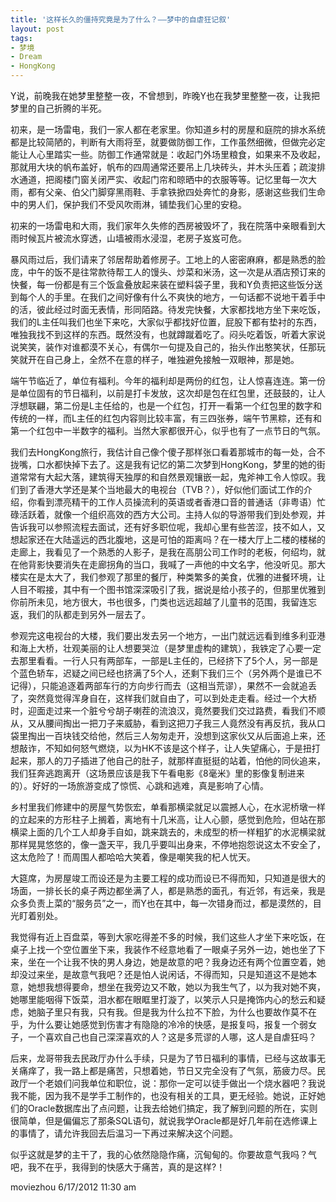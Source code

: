 ```yaml
---
title: '这样长久的僵持究竟是为了什么？——梦中的自虐狂记叙'
layout: post
tags: 
- 梦境
- Dream
- HongKong
---
```

Y说，前晚我在她梦里整整一夜，不曾想到，昨晚Y也在我梦里整整一夜，让我把梦里的自己折腾的半死。  

初来，是一场雷电，我们一家人都在老家里。你知道乡村的房屋和庭院的排水系统都是比较简陋的，判断有大雨将至，就要做防御工作，工作虽然细微，但做完必定能让人心里踏实一些。防御工作通常就是：收起门外场里粮食，如果来不及收起，那就用大块的帆布盖好，帆布的四周通常还要吊上几块砖头，并木头压着；疏浚排水通道，把阁楼门窗关闭严实、收起门帘和晾晒中的衣服等等。记忆里每一次大雨，都有父亲、伯父门脚穿黑雨鞋、手拿铁掀四处奔忙的身影，感谢这些我们生命中的男人们，保护我们不受风吹雨淋，铺垫我们心里的安稳。  
  
初来的一场雷电和大雨，我们家年久失修的西房被毁坏了，我在院落中亲眼看到大雨时候瓦片被流水穿透，山墙被雨水浸湿，老房子岌岌可危。  
  
暴风雨过后，我们请来了邻居帮助着修房子。工地上的人密密麻麻，都是熟悉的脸庞，中午的饭不是往常款待帮工人的馒头、炒菜和米汤，这一次是从酒店预订来的快餐，每一份都是有三个饭盒叠放起来装在塑料袋子里，我和Y负责把这些饭分送到每个人的手里。在我们之间好像有什么不爽快的地方，一句话都不说地干着手中的活，彼此经过时面无表情，形同陌路。待发完快餐，大家都找地方坐下来吃饭，我们的L主任叫我们也坐下来吃，大家似乎都找好位置，屁股下都有垫衬的东西，唯独我找不到这样的东西。既然没有，也就蹲蹴着吃了。闷头吃着饭，听着大家说说笑笑，装作对谁都漠不关心，有偶尔一句提及自己的，抬头作出憨笑状，任那玩笑就开在自己身上，全然不在意的样子，唯独避免接触一双眼神，那是她。  
  
端午节临近了，单位有福利。今年的福利却是两份的红包，让人惊喜连连。第一份是单位固有的节日福利，以前是打卡发放，这次却是包在红包里，还鼓鼓的，让人浮想联翩，第二份是L主任给的，也是一个红包，打开一看第一个红包里的数字和传统的一样，而L主任的红包内容则比较丰富，有三四张券，端午节黑粽，还有和第一个红包中一半数字的福利。当然大家都很开心，似乎也有了一点节日的气氛。  

我们去HongKong旅行，我估计自己像个傻子那样张口看着那城市的每一处，合不拢嘴，口水都快掉下去了。这是我有记忆的第二次梦到HongKong，梦里的她的街道常常有大起大落，建筑得天独厚的和自然景观镶嵌一起，鬼斧神工令人惊叹。我们到了香港大学还是某个当地最大的电视台（TVB？），好似他们面试工作的介绍，你看到漂亮精干的工作人员操流利的英语或者香港口音的普通话（非粤语）忙碌活跃着，就像一个组织高效的西方大公司。主持人似的导游带我们到处参观，并告诉我可以参照流程去面试，还有好多职位呢，我却心里有些苦涩，技不如人，又想起家还在大陆遥远的西北腹地，这是可怕的距离吗？在一楼大厅上二楼的楼梯的走廊上，我看见了一个熟悉的人影子，是我在高朋公司工作时的老板，何绍均，就在他背影快要消失在走廊拐角的当口，我喊了一声他的中文名字，他没听见。那大楼实在是太大了，我们参观了那里的餐厅，种类繁多的美食，优雅的进餐环境，让人目不暇接，其中有一个图书馆深深吸引了我，据说是给小孩子的，但那里优雅到你前所未见，地方很大，书也很多，门类也远远超越了儿童书的范围，我留连忘返，我们的队都走到另外一层去了。  
  
参观完这电视台的大楼，我们要出发去另一个地方，一出门就远远看到维多利亚港和海上大桥，壮观美丽的让人想要哭泣（是梦里虚构的建筑），我铁定了心要一定去那里看看。一行人只有两部车，一部是L主任的，已经挤下了5个人，另一部是个蓝色轿车，迟疑之间已经也挤满了5个人，还剩下我们三个（另外两个是谁已不记得），只能追逐着两部车行的方向步行而去（这相当荒谬），果然不一会就追丢了，突然竟觉得浑身自在，这样我们就自由了，可以到处走走看。经过一个大桥时，迎面走过来一个脏兮兮胡子喇茬的流浪汉，竟然要我们交过路费，看我们不顺从，又从腰间掏出一把刀子来威胁，看到这把刀子我三人竟然没有再反抗，我从口袋里掏出一百块钱交给他，然后三人匆匆走开，没想到这家伙又从后面追上来，还想敲诈，不知如何怒气燃烧，以为HK不该是这个样子，让人失望痛心，于是扭打起来，那人的刀子插进了他自己的肚子，就那样直挺挺的站着，怕他的同伙追来，我们狂奔逃跑离开（这场景应该是我下午看电影《8毫米》里的影像复制进来的）。好好的一场旅游变成了惊慌、心跳和逃难，真是影响了心情。  
  
乡村里我们修建中的房屋气势恢宏，单看那横梁就足以震撼人心，在水泥桥墩一样的立起来的方形柱子上搁着，离地有十几米高，让人心颤，感觉到危险，但站在那横梁上面的几个工人却身手自如，跳来跳去的，未成型的桥一样粗犷的水泥横梁就那样晃晃悠悠的，像一盏天平，我几乎要叫出身来，不停地抱怨说这太不安全了，这太危险了！而周围人都哈哈大笑着，像是嘲笑我的杞人忧天。  
  
大筵席，为房屋竣工而设还是为主要工程的成功而设已不得而知，只知道是很大的场面，一排长长的桌子两边都坐满了人，都是熟悉的面孔，有近邻，有远亲，我是众多负责上菜的“服务员”之一，而Y也在其中，每一次错身而过，都是漠然的，目光盯着别处。  
  
我觉得有近上百盘菜，等到大家吃得差不多的时候，我们这些人才坐下来吃饭，在桌子上找一个空位置坐下来，我装作不经意地看了一眼桌子另外一边，她也坐了下来，坐在一个让我不快的男人身边，她是故意的吧？我身边还有两个位置空着，她却没过来坐，是故意气我吧？还是怕人说闲话，不得而知，只是知道这不是她本意，她想我想得要命，想坐在我旁边又不敢，她以为我生气了，以为我对她不爽，她哪里能咽得下饭菜，泪水都在眼眶里打漩了，以笑示人只是掩饰内心的愁云和疑虑，她脑子里只有我，只有我。但是我为什么拉不下脸，为什么也要故作莫不在乎，为什么要让她感觉到伤害才有隐隐的冷冷的快感，是报复吗，报复一个弱女子，一个喜欢自己也自己深深喜欢的人？这是多荒谬的人哪，这人是自虐狂吗？  
  
后来，龙哥带我去民政厅办什么手续，只是为了节日福利的事情，已经与这故事无关痛痒了，我一路上都是痛苦，只想着她，节日又完全没有了气氛，筋疲力尽。民政厅一个老娘们问我单位和职位，说：那你一定可以徒手做出一个烧水器吧？我说我不能，因为我不是学手工制作的，也没有相关的工具，更无经验。她说，正好她们的Oracle数据库出了点问题，让我去给她们搞定，我了解到问题的所在，实则很简单，但是偏偏忘了那条SQL语句，就说我学Oracle都是好几年前在选修课上的事情了，请允许我回去后温习一下再过来解决这个问题。  
  
似乎这就是梦的主干了，我的心依然隐隐作痛，沉甸甸的。你要故意气我吗？气吧，我不在乎，我得到的快感大于痛苦，真的是这样?！  

moviezhou 6/17/2012 11:30 am  
  


